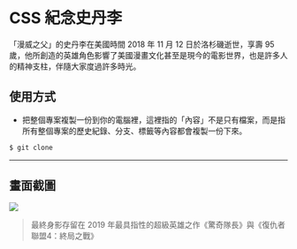 # CSS 紀念史丹李

「漫威之父」的史丹李在美國時間 2018 年 11 月 12 日於洛杉磯逝世，享壽 95 歲，他所創造的英雄角色影響了美國漫畫文化甚至是現今的電影世界，也是許多人的精神支柱，伴隨大家度過許多時光。

## 使用方式
- 把整個專案複製一份到你的電腦裡，這裡指的「內容」不是只有檔案，而是指所有整個專案的歷史紀錄、分支、標籤等內容都會複製一份下來。
```sh
$ git clone
```

----

## 畫面截圖
![](https://i.imgur.com/kYpIUJd.png)
> 最終身影存留在 2019 年最具指性的超級英雄之作《驚奇隊長》與《復仇者聯盟4：終局之戰》
